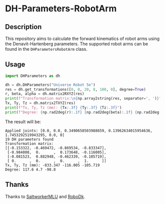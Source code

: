 # DH-Parameters-RobotArm

## Description

This repository aims to calculate the forward kinematics of robot arms using the Denavit-Hartenberg parameters.
The supported robot arms can be found in the `DHParametersRobotArm` class.

## Usage

```python
import DHParameters as dh

dh = dh.DHParameters("Universe Robot 5e")
res = dh.get_transformations([0, 0, 20, 8, 100, 0], degree=True)
r, beta, alpha = dh.matrix2RXYZ(res)
print(f"Transformation matrix:\n{np.array2string(res, separator=', ')}")
Tx, Ty, Tz = dh.matrix2TXYZ(res)
print(f"Tx, Ty, Tz (mm): {Tx:.3f} {Ty:.3f} {Tz:.3f}")
print(f"Degree: {np.rad2deg(r):.1f} {np.rad2deg(beta):.1f} {np.rad2deg(alpha):.1f}")
```

The result will be:

```shell
Applied joints: [0.0, 0.0, 0.3490658503988659, 0.13962634015954636, 1.7453292519943295, 0.0, 0]
19 DH parameters found
Transformation matrix:
[[-0.153322, -0.469472, -0.869534, -0.833347],
 [-0.984808,  0.      ,  0.173648, -0.116005],
 [-0.081523,  0.882948, -0.462339, -0.105719],
 [ 0.      ,  0.      ,  0.      ,  1.      ]]
Tx, Ty, Tz (mm): -833.347 -116.005 -105.719
Degree: 117.6 4.7 -98.8
```

## Thanks

Thanks to [SaltworkerMLU](https://github.com/SaltworkerMLU) and [RoboDk](https://robodk.com/).